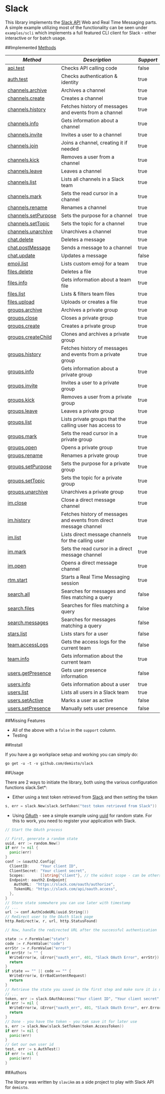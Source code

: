 # Slack
This library implements the [Slack API](https://api.slack.com/) Web and Real Time Messaging parts.
A simple example utilizing most of the functionality can be seen under `examples/scli` which implements a full featured CLI client for Slack - either interactive or for batch usage.

##Implemented [Methods](https://api.slack.com/methods)

| *Method* | *Description* | *Support* |
|--------------------------------------------------------------------------|--------------------------------------------------------------------|-------|
| [api.test](https://api.slack.com/methods/api.test)                       | Checks API calling code                                            | false |
| [auth.test](https://api.slack.com/methods/auth.test)                     | Checks authentication & identity                                   | true  |
| [channels.archive](https://api.slack.com/methods/channels.archive)       | Archives a channel                                                 | true  |
| [channels.create](https://api.slack.com/methods/channels.create)         | Creates a channel                                                  | true  |
| [channels.history](https://api.slack.com/methods/channels.history)       | Fetches history of messages and events from a channel              | true  |
| [channels.info](https://api.slack.com/methods/channels.info)             | Gets information about a channel                                   | true  |
| [channels.invite](https://api.slack.com/methods/channels.invite)         | Invites a user to a channel                                        | true  |
| [channels.join](https://api.slack.com/methods/channels.join)             | Joins a channel, creating it if needed                             | true  |
| [channels.kick](https://api.slack.com/methods/channels.kick)             | Removes a user from a channel                                      | true  |
| [channels.leave](https://api.slack.com/methods/channels.leave)           | Leaves a channel                                                   | true  |
| [channels.list](https://api.slack.com/methods/channels.list)             | Lists all channels in a Slack team                                 | true  |
| [channels.mark](https://api.slack.com/methods/channels.mark)             | Sets the read cursor in a channel                                  | true  |
| [channels.rename](https://api.slack.com/methods/channels.rename)         | Renames a channel                                                  | true  |
| [channels.setPurpose](https://api.slack.com/methods/channels.setPurpose) | Sets the purpose for a channel                                     | true  |
| [channels.setTopic](https://api.slack.com/methods/channels.setTopic)     | Sets the topic for a channel                                       | true  |
| [channels.unarchive](https://api.slack.com/methods/channels.unarchive)   | Unarchives a channel                                               | true  |
| [chat.delete](https://api.slack.com/methods/chat.delete)                 | Deletes a message                                                  | true  |
| [chat.postMessage](https://api.slack.com/methods/chat.postMessage)       | Sends a message to a channel                                       | true  |
| [chat.update](https://api.slack.com/methods/chat.update)                 | Updates a message                                                  | false |
| [emoji.list](https://api.slack.com/methods/emoji.list)                   | Lists custom emoji for a team                                      | true  |
| [files.delete](https://api.slack.com/methods/files.delete)               | Deletes a file                                                     | true  |
| [files.info](https://api.slack.com/methods/files.info)                   | Gets information about a team file                                 | true  |
| [files.list](https://api.slack.com/methods/files.list)                   | Lists & filters team files                                         | true  |
| [files.upload](https://api.slack.com/methods/files.upload)               | Uploads or creates a file                                          | true  |
| [groups.archive](https://api.slack.com/methods/groups.archive)           | Archives a private group                                           | true  |
| [groups.close](https://api.slack.com/methods/groups.close)               | Closes a private group                                             | true  |
| [groups.create](https://api.slack.com/methods/groups.create)             | Creates a private group                                            | true  |
| [groups.createChild](https://api.slack.com/methods/groups.createChild)   | Clones and archives a private group                                | true  |
| [groups.history](https://api.slack.com/methods/groups.history)           | Fetches history of messages and events from a private group        | true  |
| [groups.info](https://api.slack.com/methods/groups.info)                 | Gets information about a private group                             | true  |
| [groups.invite](https://api.slack.com/methods/groups.invite)             | Invites a user to a private group                                  | true  |
| [groups.kick](https://api.slack.com/methods/groups.kick)                 | Removes a user from a private group                                | true  |
| [groups.leave](https://api.slack.com/methods/groups.leave)               | Leaves a private group                                             | true  |
| [groups.list](https://api.slack.com/methods/groups.list)                 | Lists private groups that the calling user has access to           | true  |
| [groups.mark](https://api.slack.com/methods/groups.mark)                 | Sets the read cursor in a private group                            | true  |
| [groups.open](https://api.slack.com/methods/groups.open)                 | Opens a private group                                              | true  |
| [groups.rename](https://api.slack.com/methods/groups.rename)             | Renames a private group                                            | true  |
| [groups.setPurpose](https://api.slack.com/methods/groups.setPurpose)     | Sets the purpose for a private group                               | true  |
| [groups.setTopic](https://api.slack.com/methods/groups.setTopic)         | Sets the topic for a private group                                 | true  |
| [groups.unarchive](https://api.slack.com/methods/groups.unarchive)       | Unarchives a private group                                         | true  |
| [im.close](https://api.slack.com/methods/im.close)                       | Close a direct message channel                                     | true  |
| [im.history](https://api.slack.com/methods/im.history)                   | Fetches history of messages and events from direct message channel | true  |
| [im.list](https://api.slack.com/methods/im.list)                         | Lists direct message channels for the calling user                 | true  |
| [im.mark](https://api.slack.com/methods/im.mark)                         | Sets the read cursor in a direct message channel                   | true  |
| [im.open](https://api.slack.com/methods/im.open)                         | Opens a direct message channel                                     | true  |
| [rtm.start](https://api.slack.com/methods/rtm.start)                     | Starts a Real Time Messaging session                               | true  |
| [search.all](https://api.slack.com/methods/search.all)                   | Searches for messages and files matching a query                   | false |
| [search.files](https://api.slack.com/methods/search.files)               | Searches for files matching a query                                | false |
| [search.messages](https://api.slack.com/methods/search.messages)         | Searches for messages matching a query                             | false |
| [stars.list](https://api.slack.com/methods/stars.list)                   | Lists stars for a user                                             | false |
| [team.accessLogs](https://api.slack.com/methods/team.accessLogs)         | Gets the access logs for the current team                          | false |
| [team.info](https://api.slack.com/methods/team.info)                     | Gets information about the current team                            | true  |
| [users.getPresence](https://api.slack.com/methods/users.getPresence)     | Gets user presence information                                     | false |
| [users.info](https://api.slack.com/methods/users.info)                   | Gets information about a user                                      | true  |
| [users.list](https://api.slack.com/methods/users.list)                   | Lists all users in a Slack team                                    | true  |
| [users.setActive](https://api.slack.com/methods/users.setActive)         | Marks a user as active                                             | false |
| [users.setPresence](https://api.slack.com/methods/users.setPresence)     | Manually sets user presence                                        | false |

##Missing Features

- All of the above with a `false` in the `support` column.
- Testing

##Install

If you have a go workplace setup and working you can simply do:

 ```go get -u -t -v github.com/demisto/slack```

##Usage

There are 2 ways to initiate the library, both using the various configuration functions slack.Set*:

* Either using a test token retrieved from [Slack](https://api.slack.com/web) and then setting the token
```go
s, err = slack.New(slack.SetToken("test token retrieved from Slack"))
```

* Using [OAuth](https://golang.org/x/oauth2) - see a simple example using [uuid](https://github.com/wayn3h0/go-uuid/random) for random state. For this to work, you need to register your application with Slack.
```go
// Start the OAuth process

// First, generate a random state
uuid, err := random.New()
if err != nil {
  panic(err)
}
conf := &oauth2.Config{
  ClientID:     "Your client ID",
  ClientSecret: "Your client secret",
  Scopes:       []string{"client"}, // the widest scope - can be others depending on requirement
  Endpoint: oauth2.Endpoint{
    AuthURL:  "https://slack.com/oauth/authorize",
    TokenURL: "https://slack.com/api/oauth.access",
  },
}
// Store state somewhere you can use later with timestamp
// ...
url := conf.AuthCodeURL(uuid.String())
// Redirect user to the OAuth Slack page
http.Redirect(w, r, url, http.StatusFound)
```

```go
// Now, handle the redirected URL after the successful authentication

state := r.FormValue("state")
code := r.FormValue("code")
errStr := r.FormValue("error")
if errStr != "" {
  WriteError(w, &Error{"oauth_err", 401, "Slack OAuth Error", errStr})
  return
}
if state == "" || code == "" {
  WriteError(w, ErrBadContentRequest)
  return
}
// Retrieve the state you saved in the first step and make sure it is not too old
// ...
token, err := slack.OAuthAccess("Your client ID", "Your client secret", code, "")
if err != nil {
  WriteError(w, &Error{"oauth_err", 401, "Slack OAuth Error", err.Error()})
  return
}
// Done - you have the token - you can save it for later use
s, err := slack.New(slack.SetToken(token.AccessToken))
if err != nil {
  panic(err)
}
// Get our own user id
test, err := s.AuthTest()
if err != nil {
  panic(err)
}
```

##Authors

The library was written by `slavikm` as a side project to play with Slack API for `demisto`.
